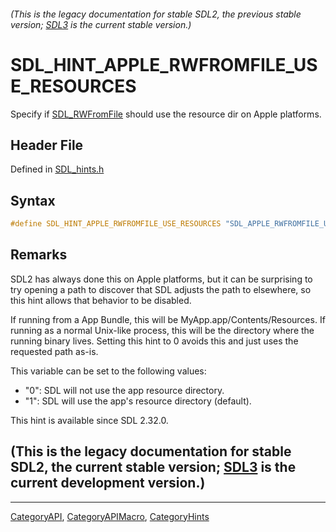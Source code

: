 ###### (This is the legacy documentation for stable SDL2, the previous stable version; [SDL3](https://wiki.libsdl.org/SDL3/) is the current stable version.)
# SDL_HINT_APPLE_RWFROMFILE_USE_RESOURCES

Specify if [SDL_RWFromFile](SDL_RWFromFile) should use the resource dir on Apple platforms.

## Header File

Defined in [SDL_hints.h](https://github.com/libsdl-org/SDL/blob/SDL2/include/SDL_hints.h)

## Syntax

```c
#define SDL_HINT_APPLE_RWFROMFILE_USE_RESOURCES "SDL_APPLE_RWFROMFILE_USE_RESOURCES"
```

## Remarks

SDL2 has always done this on Apple platforms, but it can be surprising to
try opening a path to discover that SDL adjusts the path to elsewhere, so
this hint allows that behavior to be disabled.

If running from a App Bundle, this will be MyApp.app/Contents/Resources. If
running as a normal Unix-like process, this will be the directory where the
running binary lives. Setting this hint to 0 avoids this and just uses the
requested path as-is.

This variable can be set to the following values:

- "0": SDL will not use the app resource directory.
- "1": SDL will use the app's resource directory (default).

This hint is available since SDL 2.32.0.

## (This is the legacy documentation for stable SDL2, the current stable version; [SDL3](https://wiki.libsdl.org/SDL3/) is the current development version.)



----
[CategoryAPI](CategoryAPI), [CategoryAPIMacro](CategoryAPIMacro), [CategoryHints](CategoryHints)

